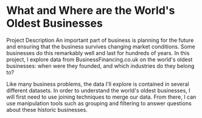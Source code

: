 # What and Where are the World's Oldest Businesses

Project Description
An important part of business is planning for the future and ensuring that the business survives changing market conditions. Some businesses do this remarkably well and last for hundreds of years. In this project, I explore data from BusinessFinancing.co.uk on the world's oldest businesses: when were they founded, and which industries do they belong to?

Like many business problems, the data I'll explore is contained in several different datasets. In order to understand the world's oldest businesses, I will first need to use joining techniques to merge our data. From there, I can use manipulation tools such as grouping and filtering to answer questions about these historic businesses.

